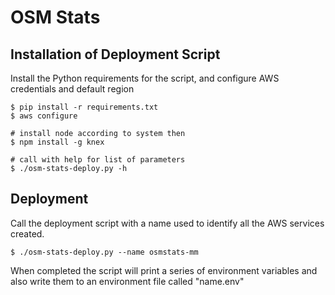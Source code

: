 # OSM Stats

## Installation of Deployment Script

Install the Python requirements for the script, and configure AWS credentials and default region

```
$ pip install -r requirements.txt
$ aws configure

# install node according to system then
$ npm install -g knex

# call with help for list of parameters
$ ./osm-stats-deploy.py -h
```

## Deployment

Call the deployment script with a name used to identify all the AWS services created.

```
$ ./osm-stats-deploy.py --name osmstats-mm
```

When completed the script will print a series of environment variables and also write them to an environment file called "name.env"


